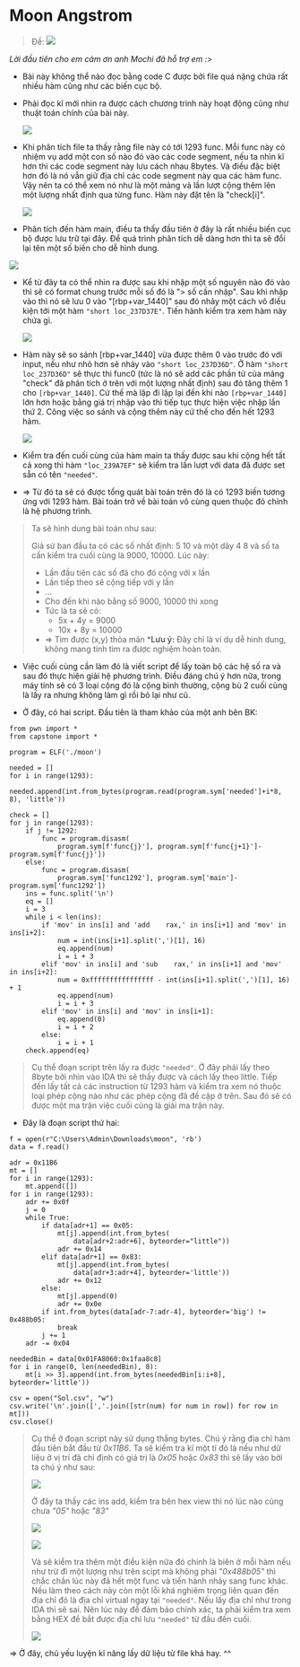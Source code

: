 # Moon Angstrom

> Đề: ![](https://hackmd.io/_uploads/BkspNnzN3.png)

*Lời đầu tiên cho em cảm ơn anh Mochi đã hỗ trợ em :>*

- Bài này không thể nào đọc bằng code C được bởi file quá nặng chứa rất nhiều hàm cũng như các biến cục bộ. 
- Phải đọc kĩ mới nhìn ra được cách chương trình này hoạt động cũng như thuật toán chính của bài này. 

    ![](https://hackmd.io/_uploads/B1krFhfE2.png)

- Khi phân tích file ta thấy rằng file này có tới 1293 func. Mỗi func này có nhiệm vụ add một con số nào đó vào các code segment, nếu ta nhìn kĩ hơn thì các code segment này lưu cách nhau 8bytes. Và điều đặc biệt hơn đó là nó vẫn giữ địa chỉ các code segment này qua các hàm func. Vậy nên ta có thể xem nó như là một mảng và lần lượt cộng thêm lên một lượng nhất định qua từng func. Hàm này đặt tên là "check[i]".

    ![](https://hackmd.io/_uploads/SyGy53f43.png)

- Phân tích đến hàm main, điều ta thấy đầu tiên ở đây là rất nhiều biến cục bộ được lưu trữ tại đây. Để quá trình phân tích dễ dàng hơn thì ta sẽ đổi lại tên một số biến cho dễ hình dung. 

![](https://hackmd.io/_uploads/B18v5hzE2.png)

- Kể từ đây ta có thể nhìn ra được sau khi nhập một số nguyên nào đó vào thì sẽ có format chung trước mỗi số đó là "> số cần nhập". Sau khi nhập vào thì nó sẽ lưu 0 vào "[rbp+var_1440]" sau đó nhảy một cách vô điều kiện tới một hàm `"short loc_237D37E"`. Tiến hành kiểm tra xem hàm này chứa gì.

    ![](https://hackmd.io/_uploads/rkhXonzEh.png)


- Hàm này sẽ so sánh [rbp+var_1440] vừa được thêm 0 vào trước đó với input, nếu như nhỏ hơn sẽ nhảy vào `"short loc_237D36D"`. Ở hàm `"short loc_237D36D"` sẽ thực thi func0 (tức là nó sẽ add các phần tử của mảng "check" đã phân tích ở trên với một lượng nhất định) sau đó tăng thêm 1 cho `[rbp+var_1440]`. Cứ thế mà lặp đi lặp lại đến khi nào `[rbp+var_1440]` lớn hơn hoặc bằng giá trị nhập vào thì tiếp tục thực hiện việc nhập lần thứ 2. Công việc so sánh và cộng thêm này cứ thế cho đến hết 1293 hàm.

    ![](https://hackmd.io/_uploads/B1dXWTMV2.png)

- Kiểm tra đến cuối cùng của hàm main ta thấy được sau khi cộng hết tất cả xong thì hàm `"loc_239A7EF"` sẽ kiểm tra lần lượt với data đã được set sẵn có tên `"needed"`.

- => Từ đó ta sẽ có được tổng quát bài toán trên đó là có 1293 biến tương ứng với 1293 hàm. Bài toán trở về bài toán vô cùng quen thuộc đó chính là hệ phương trình.
> Ta sẽ hình dung bài toán như sau:
> 
> Giả sử ban đầu ta có các số nhất định: 5 10 và một dãy 4 8 và số ta cần kiểm tra cuối cùng là 9000, 10000. Lúc này:
> * Lần đầu tiên các số đã cho đó cộng với x lần
> * Lần tiếp theo sẽ cộng tiếp với y lần
> * ...
> * Cho đến khi nào bằng số 9000, 10000 thì xong
> * Tức là ta sẽ có:
>   * 5x + 4y = 9000
>   * 10x + 8y = 10000
> * => Tìm được (x,y) thỏa mãn
> ***Lưu ý:** Đây chỉ là ví dụ dễ hình dung, không mang tính tìm ra được nghiệm hoàn toàn.

- Việc cuối cùng cần làm đó là viết script để lấy toàn bộ các hệ số ra và sau đó thực hiện giải hệ phương trình. Điều đáng chú ý hơn nữa, trong máy tính sẽ có 3 loại cộng đó là cộng bình thường, cộng bù 2 cuối cùng là lấy ra nhưng không làm gì rồi bỏ lại như cũ. 

- Ở đây, có hai script. Đầu tiên là tham khảo của một anh bên BK:

```
from pwn import *
from capstone import *

program = ELF('./moon')

needed = []
for i in range(1293):
    needed.append(int.from_bytes(program.read(program.sym['needed']+i*8, 8), 'little'))

check = []
for j in range(1293):
    if j != 1292:
        func = program.disasm(
            program.sym[f'func{j}'], program.sym[f'func{j+1}']-program.sym[f'func{j}'])
    else:
        func = program.disasm(
            program.sym['func1292'], program.sym['main']-program.sym['func1292'])
    ins = func.split('\n')
    eq = []
    i = 3
    while i < len(ins):
        if 'mov' in ins[i] and 'add    rax,' in ins[i+1] and 'mov' in ins[i+2]:
            num = int(ins[i+1].split(',')[1], 16)
            eq.append(num)
            i = i + 3
        elif 'mov' in ins[i] and 'sub    rax,' in ins[i+1] and 'mov' in ins[i+2]:
            num = 0xffffffffffffffff - int(ins[i+1].split(',')[1], 16) + 1
            eq.append(num)
            i = i + 3
        elif 'mov' in ins[i] and 'mov' in ins[i+1]:
            eq.append(0)
            i = i + 2
        else:
            i = i + 1
    check.append(eq)
```
>  Cụ thể đoạn script trên lấy ra được `"needed"`. Ở đây phải lấy theo 8byte bởi nhìn vào IDA thì sẽ thấy được và cách lấy theo little. Tiếp đến lấy tất cả các instruction từ 1293 hàm và kiểm tra xem nó thuộc loại phép cộng nào như các phép cộng đã đề cập ở trên. Sau đó sẽ có được một ma trận việc cuối cùng là giải ma trận này.

- Đây là đoạn script thứ hai:

```
f = open(r"C:\Users\Admin\Downloads\moon", 'rb')
data = f.read()

adr = 0x11B6
mt = []
for i in range(1293):
    mt.append([])
for i in range(1293):
    adr += 0x0f
    j = 0
    while True:
        if data[adr+1] == 0x05:
            mt[j].append(int.from_bytes(
                data[adr+2:adr+6], byteorder="little"))
            adr += 0x14
        elif data[adr+1] == 0x83:
            mt[j].append(int.from_bytes(
                data[adr+3:adr+4], byteorder='little'))
            adr += 0x12
        else:
            mt[j].append(0)
            adr += 0x0e
        if int.from_bytes(data[adr-7:adr-4], byteorder='big') != 0x488b05:
            break
        j += 1
    adr -= 0x04

neededBin = data[0x01FA8060:0x1faa8c8]
for i in range(0, len(neededBin), 8):
    mt[i >> 3].append(int.from_bytes(neededBin[i:i+8], byteorder='little'))

csv = open("Sol.csv", "w")
csv.write('\n'.join([','.join([str(num) for num in row]) for row in mt]))
csv.close()
```
> Cụ thể ở đoạn script này sử dụng thẳng bytes. Chú ý rằng địa chỉ hàm đầu tiên bắt đầu từ *0x11B6*. Ta sẽ kiểm tra kĩ một tí đó là nếu như dữ liệu ở vị trí đã chỉ định có giá trị là *0x05* hoặc *0x83* thì sẽ lấy vào bởi ta chú ý như sau:
> 
> ![](https://hackmd.io/_uploads/H1Cg9Tf42.png)
> 
> Ở đây ta thấy các ins add, kiểm tra bên hex view thì nó lúc nào cũng chưa *"05"* hoặc *"83"*
> 
> ![](https://hackmd.io/_uploads/rJZNqTGE2.png)
>  
> ![](https://hackmd.io/_uploads/Bkgv9pG4n.png)
> 
> Và sẽ kiểm tra thêm một điều kiện nữa đó chính là biên ở mỗi hàm nếu như trừ đi một lượng như trên scipt mà không phải *"0x488b05"* thì chắc chắn lúc này đã hết một func và tiến hành nhảy sang func khác.
> Nếu làm theo cách này còn một lỗi khá nghiêm trọng liên quan đến địa chỉ đó là địa chỉ virtual ngay tại `"needed"`. Nếu lấy địa chỉ như trong IDA thì sẽ sai. Nên lúc này để đảm bảo chính xác, ta phải kiểm tra xem bằng HEX để bắt được địa chỉ lưu `"needed"` từ đầu đến cuối.
> 
> ![](https://hackmd.io/_uploads/B16Qjpf4n.png)

=> Ở đây, chủ yếu luyện kĩ năng lấy dữ liệu từ file khá hay. ^^
